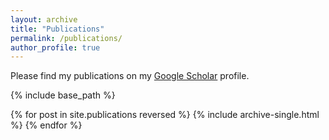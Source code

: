 ```yaml
---
layout: archive
title: "Publications"
permalink: /publications/
author_profile: true
---
```



  Please find my publications on my [Google Scholar](https://scholar.google.com/citations?user=SzEBdA8AAAAJ&hl=en) profile.


{% include base_path %}

{% for post in site.publications reversed %}
  {% include archive-single.html %}
{% endfor %}
